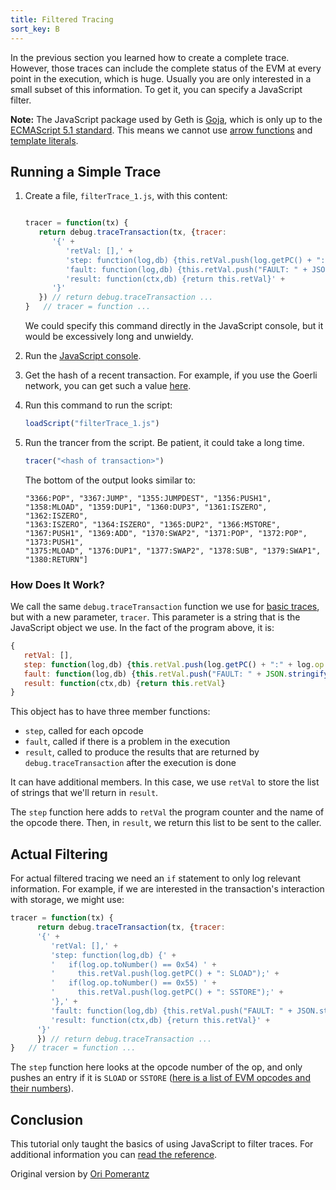 ```yaml
---
title: Filtered Tracing
sort_key: B
---
```


In the previous section you learned how to create a complete trace. However, those traces can include the complete status of the EVM at every point 
in the execution, which is huge. Usually you are only interested in a small subset of this information. To get it, you can specify a JavaScript filter.

**Note:** The JavaScript package used by Geth is [Goja](https://github.com/dop251/goja), which is only up to the
[ECMAScript 5.1 standard](https://262.ecma-international.org/5.1/). This means we cannot use [arrow functions](https://www.w3schools.com/js/js_arrow_function.asp)
and [template literals](https://developer.mozilla.org/en-US/docs/Web/JavaScript/Reference/Template_literals).


## Running a Simple Trace

1. Create a file, `filterTrace_1.js`, with this content:

   ```javascript
   
   tracer = function(tx) {
      return debug.traceTransaction(tx, {tracer: 
         '{' +
            'retVal: [],' +
            'step: function(log,db) {this.retVal.push(log.getPC() + ":" + log.op.toString())},'$
            'fault: function(log,db) {this.retVal.push("FAULT: " + JSON.stringify(log))},' +
            'result: function(ctx,db) {return this.retVal}' + 
         '}'
      }) // return debug.traceTransaction ...
   }   // tracer = function ...

   ```

   We could specify this command directly in the JavaScript console, but it would be excessively long and unwieldy.
   
2. Run the [JavaScript console](https://geth.ethereum.org/docs/interface/javascript-console). 
3. Get the hash of a recent transaction. For example, if you use the Goerli network, you can get such a value
   [here](https://goerli.etherscan.io/).
4. Run this command to run the script:

   ```javascript
   loadScript("filterTrace_1.js")
   ```

5. Run the trancer from the script. Be patient, it could take a long time.

   ```javascript
   tracer("<hash of transaction>")
   ```
   
   The bottom of the output looks similar to:
   ```
   "3366:POP", "3367:JUMP", "1355:JUMPDEST", "1356:PUSH1", "1358:MLOAD", "1359:DUP1", "1360:DUP3", "1361:ISZERO", "1362:ISZERO", 
   "1363:ISZERO", "1364:ISZERO", "1365:DUP2", "1366:MSTORE", "1367:PUSH1", "1369:ADD", "1370:SWAP2", "1371:POP", "1372:POP", "1373:PUSH1", 
   "1375:MLOAD", "1376:DUP1", "1377:SWAP2", "1378:SUB", "1379:SWAP1", "1380:RETURN"]
   ```
   
### How Does It Work?

We call the same `debug.traceTransaction` function we use for [basic traces](https://geth.ethereum.org/docs/dapp/tracing), but
with a new parameter, `tracer`. This parameter is a string that is the JavaScript object we use. In the fact of the program
above, it is:

```javascript
{
   retVal: [],
   step: function(log,db) {this.retVal.push(log.getPC() + ":" + log.op.toString())},
   fault: function(log,db) {this.retVal.push("FAULT: " + JSON.stringify(log))},
   result: function(ctx,db) {return this.retVal}
}
```

This object has to have three member functions:

- `step`, called for each opcode
- `fault`, called if there is a problem in the execution
- `result`, called to produce the results that are returned by `debug.traceTransaction` after the execution is done

It can have additional members. In this case, we use `retVal` to store the list of strings that we'll return in `result`.

The `step` function here adds to `retVal` the program counter and the name of the opcode there. Then, in `result`, we return this
list to be sent to the caller.


## Actual Filtering

For actual filtered tracing we need an `if` statement to only log relevant information. For example, if we are interested in
the transaction's interaction with storage, we might use:

```javascript
tracer = function(tx) {
      return debug.traceTransaction(tx, {tracer:
      '{' +
         'retVal: [],' +
         'step: function(log,db) {' +
         '   if(log.op.toNumber() == 0x54) ' +
         '     this.retVal.push(log.getPC() + ": SLOAD");' +
         '   if(log.op.toNumber() == 0x55) ' +
         '     this.retVal.push(log.getPC() + ": SSTORE");' +
         '},' +
         'fault: function(log,db) {this.retVal.push("FAULT: " + JSON.stringify(log))},' +
         'result: function(ctx,db) {return this.retVal}' +
      '}'
      }) // return debug.traceTransaction ...
}   // tracer = function ...
```

The `step` function here looks at the opcode number of the op, and only pushes an entry if it is 
`SLOAD` or `SSTORE` ([here is a list of EVM opcodes and their numbers](https://github.com/wolflo/evm-opcodes)).


   
## Conclusion

This tutorial only taught the basics of using JavaScript to filter traces. For additional information you can
[read the reference](https://geth.ethereum.org/docs/rpc/ns-debug#javascript-based-tracing).

Original version by [Ori Pomerantz](qbzzt1@gmail.com)

